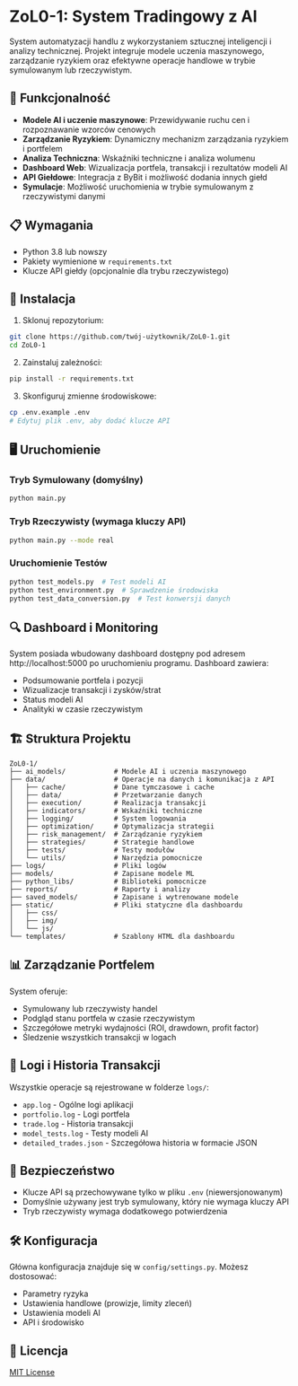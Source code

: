 
# ZoL0-1: System Tradingowy z AI

System automatyzacji handlu z wykorzystaniem sztucznej inteligencji i analizy technicznej. Projekt integruje modele uczenia maszynowego, zarządzanie ryzykiem oraz efektywne operacje handlowe w trybie symulowanym lub rzeczywistym.

## 🚀 Funkcjonalność

- **Modele AI i uczenie maszynowe**: Przewidywanie ruchu cen i rozpoznawanie wzorców cenowych
- **Zarządzanie Ryzykiem**: Dynamiczny mechanizm zarządzania ryzykiem i portfelem
- **Analiza Techniczna**: Wskaźniki techniczne i analiza wolumenu
- **Dashboard Web**: Wizualizacja portfela, transakcji i rezultatów modeli AI
- **API Giełdowe**: Integracja z ByBit i możliwość dodania innych giełd
- **Symulacje**: Możliwość uruchomienia w trybie symulowanym z rzeczywistymi danymi

## 📋 Wymagania

- Python 3.8 lub nowszy
- Pakiety wymienione w `requirements.txt`
- Klucze API giełdy (opcjonalnie dla trybu rzeczywistego)

## 🔧 Instalacja

1. Sklonuj repozytorium:
```bash
git clone https://github.com/twój-użytkownik/ZoL0-1.git
cd ZoL0-1
```

2. Zainstaluj zależności:
```bash
pip install -r requirements.txt
```

3. Skonfiguruj zmienne środowiskowe:
```bash
cp .env.example .env
# Edytuj plik .env, aby dodać klucze API
```

## 🖥 Uruchomienie

### Tryb Symulowany (domyślny)
```bash
python main.py
```

### Tryb Rzeczywisty (wymaga kluczy API)
```bash
python main.py --mode real
```

### Uruchomienie Testów
```bash
python test_models.py  # Test modeli AI
python test_environment.py  # Sprawdzenie środowiska
python test_data_conversion.py  # Test konwersji danych
```

## 🔍 Dashboard i Monitoring

System posiada wbudowany dashboard dostępny pod adresem http://localhost:5000 po uruchomieniu programu. Dashboard zawiera:

- Podsumowanie portfela i pozycji
- Wizualizacje transakcji i zysków/strat
- Status modeli AI
- Analityki w czasie rzeczywistym

## 🏗 Struktura Projektu

```
ZoL0-1/
├── ai_models/            # Modele AI i uczenia maszynowego
├── data/                 # Operacje na danych i komunikacja z API
│   ├── cache/            # Dane tymczasowe i cache
│   ├── data/             # Przetwarzanie danych
│   ├── execution/        # Realizacja transakcji
│   ├── indicators/       # Wskaźniki techniczne
│   ├── logging/          # System logowania
│   ├── optimization/     # Optymalizacja strategii
│   ├── risk_management/  # Zarządzanie ryzykiem
│   ├── strategies/       # Strategie handlowe
│   ├── tests/            # Testy modułów
│   └── utils/            # Narzędzia pomocnicze
├── logs/                 # Pliki logów
├── models/               # Zapisane modele ML
├── python_libs/          # Biblioteki pomocnicze
├── reports/              # Raporty i analizy
├── saved_models/         # Zapisane i wytrenowane modele
├── static/               # Pliki statyczne dla dashboardu
│   ├── css/
│   ├── img/
│   └── js/
└── templates/            # Szablony HTML dla dashboardu
```

## 📊 Zarządzanie Portfelem

System oferuje:

- Symulowany lub rzeczywisty handel
- Podgląd stanu portfela w czasie rzeczywistym
- Szczegółowe metryki wydajności (ROI, drawdown, profit factor)
- Śledzenie wszystkich transakcji w logach

## 📃 Logi i Historia Transakcji

Wszystkie operacje są rejestrowane w folderze `logs/`:

- `app.log` - Ogólne logi aplikacji
- `portfolio.log` - Logi portfela
- `trade.log` - Historia transakcji
- `model_tests.log` - Testy modeli AI
- `detailed_trades.json` - Szczegółowa historia w formacie JSON

## 🔐 Bezpieczeństwo

- Klucze API są przechowywane tylko w pliku `.env` (niewersjonowanym)
- Domyślnie używany jest tryb symulowany, który nie wymaga kluczy API
- Tryb rzeczywisty wymaga dodatkowego potwierdzenia

## 🛠 Konfiguracja

Główna konfiguracja znajduje się w `config/settings.py`. Możesz dostosować:

- Parametry ryzyka
- Ustawienia handlowe (prowizje, limity zleceń)
- Ustawienia modeli AI
- API i środowisko

## 📜 Licencja

[MIT License](LICENSE)
